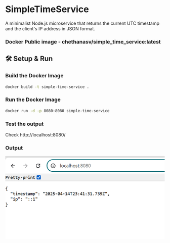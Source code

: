 # SimpleTimeService

A minimalist Node.js microservice that returns the current UTC timestamp and the client's IP address in JSON format.

### Docker Public image - chethanasv/simple_time_service:latest

## 🛠️ Setup & Run

### Build the Docker Image

```bash
docker build -t simple-time-service .
```

### Run the Docker Image

```bash
docker run -d -p 8080:8080 simple-time-service
```

### Test the output

Check http://localhost:8080/

### Output
![alt text](image.png)